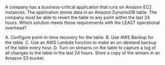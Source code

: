 A company has a business-critical application that runs on Amazon EC2 instances. The application stores data in an Amazon DynamoDB table. The company must be able to revert the table to any point within the last 24 hours. Which solution meets these requirements with the LEAST operational overhead? 

A. Configure point-in-time recovery for the table. 
B. Use AWS Backup for the table. 
C. Use an AWS Lambda function to make an on-demand backup of the table every hour. 
D. Turn on streams on the table to capture a log of all changes to the table in the last 24 hours. Store a copy of the stream in an Amazon S3 bucket.